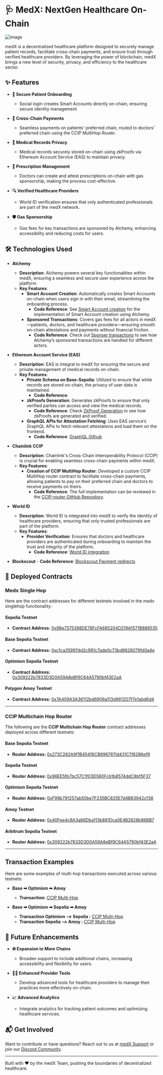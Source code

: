# 🩺 MedX: NextGen Healthcare On-Chain

![image](https://github.com/user-attachments/assets/2e3bdc98-cc7b-4bcd-b25c-c8121abb9264)


medX is a decentralized healthcare platform designed to securely manage patient records, facilitate cross-chain payments, and ensure trust through verified healthcare providers. By leveraging the power of blockchain, medX brings a new level of security, privacy, and efficiency to the healthcare sector.

## ✨ Features

- **🔐 Secure Patient Onboarding**
  - Social login creates Smart Accounts directly on-chain, ensuring secure identity management.

- **💸 Cross-Chain Payments**
  - Seamless payments on patients' preferred chain, routed to doctors' preferred chain using the CCIP MultiHop Router.

- **🩻 Medical Records Privacy**
  - Medical records securely stored on-chain using zkProofs via Ethereum Account Service (EAS) to maintain privacy.

- **📄 Prescription Management**
  - Doctors can create and attest prescriptions on-chain with gas sponsorship, making the process cost-effective.

- **🔍 Verified Healthcare Providers**
  - World ID verification ensures that only authenticated professionals are part of the medX network.

- **🛡️ Gas Sponsorship**
  - Gas fees for key transactions are sponsored by Alchemy, enhancing accessibility and reducing costs for users.

## 🛠️ Technologies Used

- **Alchemy**
  - **Description**: Alchemy powers several key functionalities within medX, ensuring a seamless and secure user experience across the platform.
  - **Key Features**:
    - **Smart Account Creation**: Automatically creates Smart Accounts on-chain when users sign in with their email, streamlining the onboarding process.
      - **Code Reference**: See [Smart Account creation](https://github.com/medX-Superhacks/medX-UI/blob/2b9afab3a6f0a4780fab07ffba5e5e896b11c7d2/src/app/page.tsx#L88) for the implementation of Smart Account creation using Alchemy.
    - **Sponsored Transactions**: Covers gas fees for all actors in medX—patients, doctors, and healthcare providers—ensuring smooth on-chain attestations and payments without financial friction.
      - **Code Reference**: Check out [Sponser transactions](https://github.com/medX-Superhacks/medX-UI/blob/2b9afab3a6f0a4780fab07ffba5e5e896b11c7d2/src/app/components/ui/doctor/doctorModal.tsx#L135) to see how Alchemy’s sponsored transactions are handled for different actors.

- **Ethereum Account Service (EAS)**
  - **Description**: EAS is integral to medX for ensuring the secure and private management of medical records on-chain.
  - **Key Features**:
    - **Private Schema on Base-Sepolia**: Utilized to ensure that while records are stored on-chain, the privacy of user data is maintained.
      - **Code Reference**:
    - **zkProofs Generation**: Generates zkProofs to ensure that only verified parties can access and view the medical records.
      - **Code Reference**: Check [ZkProof Generation](https://github.com/medX-Superhacks/medX-UI/blob/2b9afab3a6f0a4780fab07ffba5e5e896b11c7d2/src/app/lib/func.tsx) to see how zkProofs are generated and verified.
    - **GraphQL APIs for Attestation Fetching**: Uses EAS service’s GraphQL APIs to fetch relevant attestations and load them on the frontend.
      - **Code Reference**: [GraphQL Github](https://github.com/medX-Superhacks/medX-UI/blob/2b9afab3a6f0a4780fab07ffba5e5e896b11c7d2/src/app/components/ui/doctor/doctorModal.tsx#L146)
 

- **Chainlink CCIP**
  - **Description**: Chainlink's Cross-Chain Interoperability Protocol (CCIP) is crucial for enabling seamless cross-chain payments within medX.
  - **Key Features**:
    - **Creation of CCIP MultiHop Router**: Developed a custom CCIP MultiHop router contract to facilitate cross-chain payments, allowing patients to pay on their preferred chain and doctors to receive payments on theirs.
      - **Code Reference**: The full implementation can be reviewed in the [CCIP-router GitHub Repository](https://github.com/medX-Superhacks/CCIP-router).


- **World ID**
  - **Description**: World ID is integrated into medX to verify the identity of healthcare providers, ensuring that only trusted professionals are part of the platform.
  - **Key Features**:
    - **Provider Verification**: Ensures that doctors and healthcare providers are authenticated during onboarding to maintain the trust and integrity of the platform.
      - **Code Reference**: [World ID integration](https://github.com/medX-Superhacks/medX-UI/blob/2b9afab3a6f0a4780fab07ffba5e5e896b11c7d2/src/app/components/wordId.tsx#L33)

- **Blockscout**
      - **Code Reference**: [Blockscout Payment redirects](https://github.com/medX-Superhacks/medX-UI/blob/2b9afab3a6f0a4780fab07ffba5e5e896b11c7d2/src/app/components/ui/Modal.tsx#L231)

## 📜 Deployed Contracts

### **Medx Single Hop**

Here are the contract addresses for different testnets involved in the medx singlehop functionality:

#### **Sepolia Testnet**
- **Contract Address:** [0x98e7375398DE78FcFA685204D219A1571B888535](https://sepolia.etherscan.io/address/0x98e7375398DE78FcFA685204D219A1571B888535)

#### **Base Sepolia Testnet**
- **Contract Address:** [0xc1ca35997dd2c981c7ade0c73bd8628079fd0a4e](https://base-sepolia.blockscout.com/address/0xc1ca35997dd2c981c7ade0c73bd8628079fd0a4e)

#### **Optimism Sepolia Testnet**
- **Contract Address:** [0x309222b7833D3D0A59A8eBf9C64A5790bf43E2aA](https://optimism-sepolia.blockscout.com/address/0x309222b7833D3D0A59A8eBf9C64A5790bf43E2aA)

#### **Polygon Amoy Testnet**
- **Contract Address:** [0x7A409A3A36112bd6906a113d9612D7f7e1abd6d4](https://amoy.polygonscan.com/address/0x7A409A3A36112bd6906a113d9612D7f7e1abd6d4)

---

### **CCIP Multichain Hop Router**

The following are the **CCIP Multichain Hop Router** contract addresses deployed across different testnets:

#### **Base Sepolia Testnet**
- **Router Address:** [0x273C282A9f1B45416CB9967611d431C116286ef9](https://base-sepolia.blockscout.com/address/0x273C282A9f1B45416CB9967611d431C116286ef9)

#### **Sepolia Testnet**
- **Router Address:** [0x96EE5fb7bc57C1f03D560Fcb1b8574ddC8bf5F37](https://sepolia.etherscan.io/address/0x96EE5fb7bc57C1f03D560Fcb1b8574ddC8bf5F37)

#### **Optimism Sepolia Testnet**
- **Router Address:** [0xF99b791257ab50be7F235BC825E7d4B83942cf38](https://optimism-sepolia.blockscout.com/address/0xF99b791257ab50be7F235BC825E7d4B83942cf38)

#### **Amoy Testnet**
- **Router Address:** [0x40Fee4c8A3a66Dba113b881Dca0E4B2828b86BB7](https://amoy.polygonscan.com/address/0x40Fee4c8A3a66Dba113b881Dca0E4B2828b86BB7)

#### **Arbitrum Sepolia Testnet**
- **Router Address:** [0x309222b7833D3D0A59A8eBf9C64A5790bf43E2aA](https://sepolia-explorer.arbitrum.io/address/0x309222b7833D3D0A59A8eBf9C64A5790bf43E2aA)

---

## **Transaction Examples**

Here are some examples of multi-hop transactions executed across various testnets:

- **Base ➡ Optimism ➡ Amoy**
  - **Transaction:** [CCIP Multi-Hop](https://ccip.chain.link/tx/0xe6e1effa58c4d081159a3fa2d567d52364218f1b748a696adac6ff16732ae02b)

- **Base ➡ Optimism ➡ Sepolia ➡ Amoy**
  - **Transaction Optimism --> Sepolia :** [CCIP Multi-Hop](https://ccip.chain.link/tx/0x1213cfb14f128a2a0468b0b848e9dacb2e8a359364a8b9d16666f7d2a8dc6f53)
  - **Transaction Sepolia --> Amoy :** [CCIP Multi-Hop](https://ccip.chain.link/tx/0xd24a66d5ed53a4bada1fe4bc8a31a22a7867220e8cc652e885834da0fe304bfe)


## 🚀 Future Enhancements

- **🌐 Expansion to More Chains**
  - Broaden support to include additional chains, increasing accessibility and flexibility for users.
  
- **🧑‍⚕️ Enhanced Provider Tools**
  - Develop advanced tools for healthcare providers to manage their practices more effectively on-chain.

- **📈 Advanced Analytics**
  - Integrate analytics for tracking patient outcomes and optimizing healthcare services.

## 📬 Get Involved

Want to contribute or have questions? Reach out to us at [medX Support](mailto:support@medx.com) or join our [Discord Community](#).

---

Built with ❤️ by the medX Team, pushing the boundaries of decentralized healthcare.
